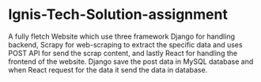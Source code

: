 # Ignis-Tech-Solution-assignment
A fully fletch Website which use three framework Django for handling backend, Scrapy for web-scraping to extract the specific data  and uses POST API for send the scrap content, and lastly React for handling the frontend of the website. Django save the post data in MySQL database and when React request for the data it send the data in database.
